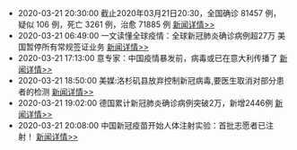 - 2020-03-21 20:30:00  截止2020年03月21日20:30，全国确诊 81457 例，疑似 106 例，死亡 3261 例，治愈 71885 例  [新闻详情>>](https://github.com/AlbertGithubHome/ChineseVictory/blob/master/PneumoniaMap/20200321203000.jpg)
- 2020-03-21 06:49:00  一文读懂全球疫情：全球新冠肺炎确诊病例超27万 美国暂停所有常规签证业务  [新闻详情>>](http://news.sina.com.cn/w/2020-03-21/doc-iimxxsth0676910.shtml)
- 2020-03-21 17:13:00  意专家：中国疫情暴发前，病毒或已在意大利传播了  [新闻详情>>](http://finance.sina.com.cn/wm/2020-03-21/doc-iimxyqwa2240646.shtml?source=cj&dv=1&source=hfquote)
- 2020-03-21 18:50:00  美媒:洛杉矶县放弃控制新冠病毒,要医生取消对部分患者的检测  [新闻详情>>](http://finance.sina.com.cn/7x24/2020-03-21/doc-iimxyqwa2257866.shtml)
- 2020-03-21 19:02:00  德国累计新冠肺炎确诊病例突破2万，新增2446例  [新闻详情>>](http://mil.news.sina.com.cn/2020-03-21/doc-iimxxsth0822300.shtml)
- 2020-03-21 20:08:00  中国新冠疫苗开始人体注射实验：首批志愿者已注射！  [新闻详情>>](http://finance.sina.com.cn/wm/2020-03-21/doc-iimxyqwa2275268.shtml)
